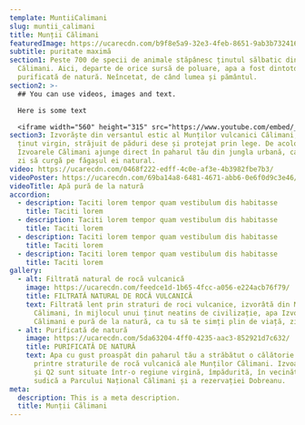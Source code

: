 ```yaml
---
template: MuntiiCalimani
slug: muntii_calimani
title: Munții Călimani
featuredImage: https://ucarecdn.com/b9f8e5a9-32e3-4feb-8651-9ab3b732416b/
subtitle: puritate maximă
section1: Peste 700 de specii de animale stăpânesc ținutul sălbatic din Munții
  Călimani. Aici, departe de orice sursă de poluare, apa a fost dintotdeauna
  purificată de natură. Neîncetat, de când lumea și pământul.
section2: >-
  ## You can use videos, images and text.

  Here is some text

  <iframe width="560" height="315" src="https://www.youtube.com/embed/_m2CHvfVK5I" frameborder="0" allow="accelerometer; autoplay; clipboard-write; encrypted-media; gyroscope; picture-in-picture" allowfullscreen></iframe>
section3: Izvorăște din versantul estic al Munților vulcanici Călimani, într-un
  ținut virgin, străjuit de păduri dese și protejat prin lege. De acolo, apa
  Izvoarele Călimani ajunge direct în paharul tău din jungla urbană, ca fiecare
  zi să curgă pe făgașul ei natural.
video: https://ucarecdn.com/0468f222-edff-4c0e-af3e-4b3982fbe7b3/
videoPoster: https://ucarecdn.com/69ba14a8-6481-4671-abb6-0e6f0d9c3e46/
videoTitle: Apă pură de la natură
accordion:
  - description: Taciti lorem tempor quam vestibulum dis habitasse
    title: Taciti lorem
  - description: Taciti lorem tempor quam vestibulum dis habitasse
    title: Taciti lorem
  - description: Taciti lorem tempor quam vestibulum dis habitasse
    title: Taciti lorem
  - description: Taciti lorem tempor quam vestibulum dis habitasse
    title: Taciti lorem
gallery:
  - alt: Filtrată natural de rocă vulcanică
    image: https://ucarecdn.com/feedce1d-1b65-4fcc-a056-e224acb76f79/
    title: FILTRATĂ NATURAL DE ROCĂ VULCANICĂ
    text: Filtrată lent prin straturi de roci vulcanice, izvorâtă din Munții
      Călimani, în mijlocul unui ținut neatins de civilizație, apa Izvoarele
      Călimani e pură de la natură, ca tu să te simți plin de viață, zi de zi.
  - alt: Purificată de natură
    image: https://ucarecdn.com/5da63204-4ff0-4235-aac3-852921d7c632/
    title: PURIFICATĂ DE NATURĂ
    text: Apa cu gust proaspăt din paharul tău a străbătut o călătorie de 10 ani,
      printre straturile de rocă vulcanică ale Munților Călimani. Izvoarele Q1
      și Q2 sunt situate într-o regiune virgină, împădurită, în vecinătatea
      sudică a Parcului Național Călimani și a rezervației Dobreanu.
meta:
  description: This is a meta description.
  title: Munții Călimani
---
```

